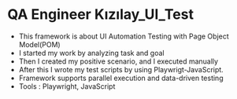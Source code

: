 # QA Engineer Kızılay_UI_Test
- This framework is about UI Automation Testing with Page Object Model(POM)
- I started my work by analyzing task and goal
- Then I created my positive scenario, and I executed manually
- After this I wrote my test scripts by using Playwrigt-JavaScript.
- Framework supports parallel execution and data-driven testing
- Tools : Playwright, JavaScript
